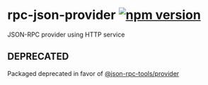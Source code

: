 # rpc-json-provider [![npm version](https://badge.fury.io/js/rpc-json-provider.svg)](https://badge.fury.io/js/rpc-json-provider)

JSON-RPC provider using HTTP service

## DEPRECATED

Packaged deprecated in favor of [@json-rpc-tools/provider](https://github.com/pedrouid/json-rpc-tools)
